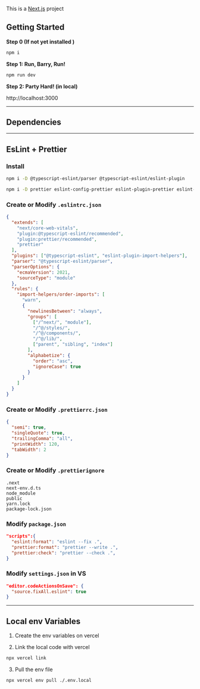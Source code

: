 This is a [Next.js](https://nextjs.org/) project

## Getting Started

**Step 0 (If not yet installed )**

```bash
npm i
```

**Step 1: Run, Barry, Run!**

```bash
npm run dev
```

**Step 2: Party Hard! (in local)**

http://localhost:3000

---

## Dependencies

---
## EsLint + Prettier

### Install

```bash
npm i -D @typescript-eslint/parser @typescript-eslint/eslint-plugin
```

```bash
npm i -D prettier eslint-config-prettier eslint-plugin-prettier eslint-plugin-import-helpers
```

### Create or Modify `.eslintrc.json`

```json
{
  "extends": [
    "next/core-web-vitals",
    "plugin:@typescript-eslint/recommended",
    "plugin:prettier/recommended",
    "prettier"
  ],
  "plugins": ["@typescript-eslint", "eslint-plugin-import-helpers"],
  "parser": "@typescript-eslint/parser",
  "parserOptions": {
    "ecmaVersion": 2021,
    "sourceType": "module"
  },
  "rules": {
    "import-helpers/order-imports": [
      "warn",
      {
        "newlinesBetween": "always",
        "groups": [
          ["/^next/", "module"],
          "/^@/styles/",
          "/^@/components/",
          "/^@/lib/",
          ["parent", "sibling", "index"]
        ],
        "alphabetize": {
          "order": "asc",
          "ignoreCase": true
        }
      }
    ]
  }
}
```

### Create or Modify `.prettierrc.json`

```json
{
  "semi": true,
  "singleQuote": true,
  "trailingComma": "all",
  "printWidth": 120,
  "tabWidth": 2
}
```

### Create or Modify `.prettierignore`

```
.next
next-env.d.ts
node_module
public
yarn.lock
package-lock.json
```

### Modify `package.json`

```json
"scripts":{
  "eslint:format": "eslint --fix .",
  "prettier:format": "prettier --write .",
  "prettier:check": "prettier --check .",
}
```

### Modify `settings.json` in VS

```json
"editor.codeActionsOnSave": {
  "source.fixAll.eslint": true
}
```

---

## Local env Variables

1) Create the env variables on vercel

2) Link the local code with vercel

```bash
npx vercel link
```
3) Pull the env file

```bash
npx vercel env pull ./.env.local
```